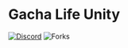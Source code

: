 # Gacha Life Unity

[![Discord](https://img.shields.io/discord/970635565672308787?label=discord)](https://discord.gg/TtvZRQRX8n) ![Forks](https://img.shields.io/github/forks/GachaMations/Gacha-life-unity?style=social)
